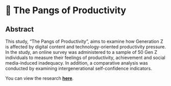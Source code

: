 # 📱 The Pangs of Productivity
## Abstract
This study, “The Pangs of Productivity”, aims to examine how Generation Z is affected by digital content and technology-oriented productivity pressure. In the study, an online survey was administered to a sample of 50 Gen Z individuals to measure their feelings of productivity, achievement and social media-induced inadequacy. In addition, a comparative analysis was conducted by examining intergenerational self-confidence indicators. 

You can view the research **[here](https://github.com/melisatuncay/Productivity-Pain/blob/main/Social_Media_Survey.ipynb)**.
